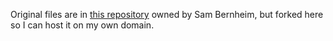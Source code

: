 Original files are in [this repository](https://github.com/sbernheim4/makeathon) owned by Sam Bernheim, but forked here so I can host it on my own domain.
